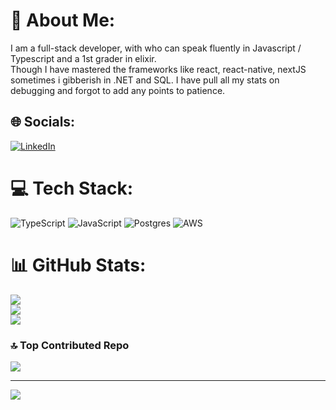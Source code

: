 # 💫 About Me:
I am a full-stack developer, with who can speak fluently in Javascript / Typescript and a 1st grader in elixir.<br>Though I have mastered the frameworks like react, react-native, nextJS <br>sometimes i gibberish in .NET and SQL.
I have pull all my stats on debugging and forgot to add any points to patience. 


## 🌐 Socials:
[![LinkedIn](https://img.shields.io/badge/LinkedIn-%230077B5.svg?logo=linkedin&logoColor=white)](https://linkedin.com/in/https://in.linkedin.com/in/kishore-kumar-3407566b) 

# 💻 Tech Stack:
![TypeScript](https://img.shields.io/badge/typescript-%23007ACC.svg?style=for-the-badge&logo=typescript&logoColor=white) ![JavaScript](https://img.shields.io/badge/javascript-%23323330.svg?style=for-the-badge&logo=javascript&logoColor=%23F7DF1E) ![Postgres](https://img.shields.io/badge/postgres-%23316192.svg?style=for-the-badge&logo=postgresql&logoColor=white) ![AWS](https://img.shields.io/badge/AWS-%23FF9900.svg?style=for-the-badge&logo=amazon-aws&logoColor=white)
# 📊 GitHub Stats:
![](https://github-readme-stats.vercel.app/api?username=donbrowny&theme=dracula&hide_border=true&include_all_commits=true&count_private=true)<br/>
![](https://github-readme-streak-stats.herokuapp.com/?user=donbrowny&theme=dracula&hide_border=true)<br/>
![](https://github-readme-stats.vercel.app/api/top-langs/?username=donbrowny&theme=dracula&hide_border=true&include_all_commits=true&count_private=true&layout=compact)

### 🔝 Top Contributed Repo
![](https://github-contributor-stats.vercel.app/api?username=donbrowny&limit=5&theme=dark&combine_all_yearly_contributions=true)

---
[![](https://visitcount.itsvg.in/api?id=donbrowny&icon=0&color=0)](https://visitcount.itsvg.in)

<!-- Proudly created with GPRM ( https://gprm.itsvg.in ) -->
